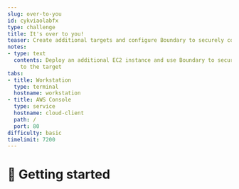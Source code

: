 ```yaml
---
slug: over-to-you
id: cykviaolabfx
type: challenge
title: It's over to you!
teaser: Create additional targets and configure Boundary to securely connect to them
notes:
- type: text
  contents: Deploy an additional EC2 instance and use Boundary to securely connect
    to the target
tabs:
- title: Workstation
  type: terminal
  hostname: workstation
- title: AWS Console
  type: service
  hostname: cloud-client
  path: /
  port: 80
difficulty: basic
timelimit: 7200
---
```


👋 Getting started
===============




